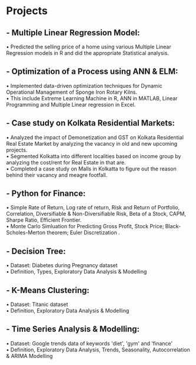 # Projects

## - Multiple Linear Regression Model: 
• Predicted the selling price of a home using various Multiple Linear Regression models in R and did the appropriate Statistical analysis. 
## - Optimization of a Process using ANN & ELM: 
• Implemented data-driven optimization techniques for Dynamic Operational Management of Sponge Iron Rotary Kilns.<br>
• This include Extreme Learning Machine in R, ANN in MATLAB, Linear Programming and Multiple Linear regression in Excel.
## - Case study on Kolkata Residential Markets: 
• Analyzed the impact of Demonetization and GST on Kolkata Residential Real Estate Market by analyzing the vacancy in old and new upcoming projects.<br>
• Segmented Kolkatta into different localities based on income group by analyzing the cost/rent for Real Estate in that are.<br>
• Completed a case study on Malls in Kolkatta to figure out the reason behind their vacancy and meagre footfall.
## - Python for Finance: 
• Simple Rate of Return, Log rate of return, Risk and Return of Portfolio, Correlation, Diversifiable & Non-Diversifiable Risk, Beta of a Stock, CAPM, Sharpe Ratio, Efficient Frontier.<br>
• Monte Carlo Simluation for Predicting Gross Profit, Stock Price; Black-Scholes-Merton theorem; Euler Discretization .
## - Decision Tree: 
• Dataset: Diabetes during Pregnancy dataset<br>
• Definition, Types, Exploratory Data Analysis & Modelling
## - K-Means Clustering: 
• Dataset: Titanic dataset<br>
• Definition, Exploratory Data Analysis & Modelling
## - Time Series Analysis & Modelling: 
• Dataset: Google trends data of keywords 'diet', 'gym' and 'finance' <br>
• Definition, Exploratory Data Analysis, Trends, Seasonality, Autocorrelation & ARIMA Modelling
